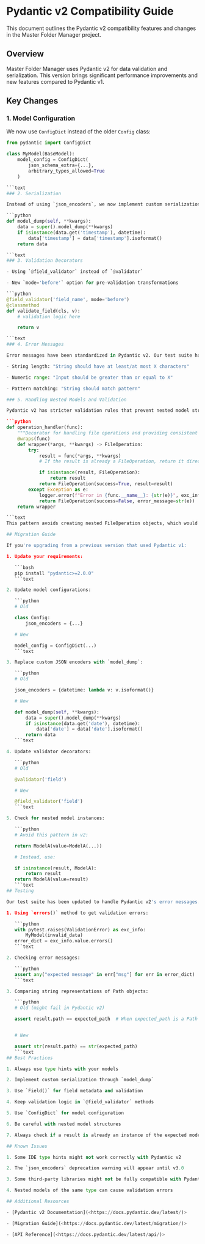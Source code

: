 # Pydantic v2 Compatibility Guide

This document outlines the Pydantic v2 compatibility features and changes in the Master Folder Manager project.

## Overview

Master Folder Manager uses Pydantic v2 for data validation and serialization. This version brings significant performance improvements and new features compared to Pydantic v1.

## Key Changes

### 1. Model Configuration

We now use `ConfigDict` instead of the older `Config` class:

```python
from pydantic import ConfigDict

class MyModel(BaseModel):
    model_config = ConfigDict(
        json_schema_extra={...},
        arbitrary_types_allowed=True
    )

```text
### 2. Serialization

Instead of using `json_encoders`, we now implement custom serialization through the `model_dump` method:

```python
def model_dump(self, **kwargs):
    data = super().model_dump(**kwargs)
    if isinstance(data.get('timestamp'), datetime):
        data['timestamp'] = data['timestamp'].isoformat()
    return data

```text
### 3. Validation Decorators

- Using `@field_validator` instead of `@validator`

- New `mode='before'` option for pre-validation transformations

```python
@field_validator('field_name', mode='before')
@classmethod
def validate_field(cls, v):
    # validation logic here

    return v

```text
### 4. Error Messages

Error messages have been standardized in Pydantic v2. Our test suite has been updated to match the new format:

- String length: "String should have at least/at most X characters"

- Numeric range: "Input should be greater than or equal to X"

- Pattern matching: "String should match pattern"

### 5. Handling Nested Models and Validation

Pydantic v2 has stricter validation rules that prevent nested model structures that were allowed in v1. We've updated our code to handle this:

```python
def operation_handler(func):
    """Decorator for handling file operations and providing consistent error handling."""
    @wraps(func)
    def wrapper(*args, **kwargs) -> FileOperation:
        try:
            result = func(*args, **kwargs)
            # If the result is already a FileOperation, return it directly

            if isinstance(result, FileOperation):
                return result
            return FileOperation(success=True, result=result)
        except Exception as e:
            logger.error(f"Error in {func.__name__}: {str(e)}", exc_info=True)
            return FileOperation(success=False, error_message=str(e))
    return wrapper

```text
This pattern avoids creating nested FileOperation objects, which would cause validation errors in Pydantic v2.

## Migration Guide

If you're upgrading from a previous version that used Pydantic v1:

1. Update your requirements:

   ```bash
   pip install "pydantic>=2.0.0"
   ```text

2. Update model configurations:

   ```python
   # Old

   class Config:
       json_encoders = {...}

   # New

   model_config = ConfigDict(...)
   ```text

3. Replace custom JSON encoders with `model_dump`:

   ```python
   # Old

   json_encoders = {datetime: lambda v: v.isoformat()}

   # New

   def model_dump(self, **kwargs):
       data = super().model_dump(**kwargs)
       if isinstance(data.get('date'), datetime):
           data['date'] = data['date'].isoformat()
       return data
   ```text

4. Update validator decorators:

   ```python
   # Old

   @validator('field')

   # New

   @field_validator('field')
   ```text

5. Check for nested model instances:

   ```python
   # Avoid this pattern in v2:

   return ModelA(value=ModelA(...))

   # Instead, use:

   if isinstance(result, ModelA):
       return result
   return ModelA(value=result)
   ```text
## Testing

Our test suite has been updated to handle Pydantic v2's error messages. Key changes include:

1. Using `errors()` method to get validation errors:

   ```python
   with pytest.raises(ValidationError) as exc_info:
       MyModel(invalid_data)
   error_dict = exc_info.value.errors()
   ```text

2. Checking error messages:

   ```python
   assert any("expected message" in err["msg"] for err in error_dict)
   ```text

3. Comparing string representations of Path objects:

   ```python
   # Old (might fail in Pydantic v2)

   assert result.path == expected_path  # When expected_path is a Path object


   # New

   assert str(result.path) == str(expected_path)
   ```text
## Best Practices

1. Always use type hints with your models

2. Implement custom serialization through `model_dump`

3. Use `Field()` for field metadata and validation

4. Keep validation logic in `@field_validator` methods

5. Use `ConfigDict` for model configuration

6. Be careful with nested model structures

7. Always check if a result is already an instance of the expected model type

## Known Issues

1. Some IDE type hints might not work correctly with Pydantic v2

2. The `json_encoders` deprecation warning will appear until v3.0

3. Some third-party libraries might not be fully compatible with Pydantic v2

4. Nested models of the same type can cause validation errors

## Additional Resources

- [Pydantic v2 Documentation](<https://docs.pydantic.dev/latest/)>

- [Migration Guide](<https://docs.pydantic.dev/latest/migration/)>

- [API Reference](<https://docs.pydantic.dev/latest/api/)>
